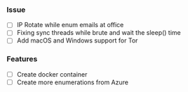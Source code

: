 ### Issue

- [ ] IP Rotate while enum emails at office
- [ ] Fixing sync threads while brute and wait the sleep() time
- [ ] Add macOS and Windows support for Tor

### Features

- [ ] Create docker container
- [ ] Create more enumerations from Azure